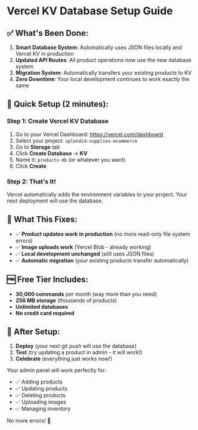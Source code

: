 # Vercel KV Database Setup Guide

## ✅ **What's Been Done:**

1. **Smart Database System**: Automatically uses JSON files locally and Vercel KV in production
2. **Updated API Routes**: All product operations now use the new database system
3. **Migration System**: Automatically transfers your existing products to KV
4. **Zero Downtime**: Your local development continues to work exactly the same

## 🔧 **Quick Setup (2 minutes):**

### Step 1: Create Vercel KV Database

1. Go to your Vercel Dashboard: https://vercel.com/dashboard
2. Select your project: `splendid-supplies-ecommerce`
3. Go to **Storage** tab
4. Click **Create Database** → **KV**
5. Name it: `products-db` (or whatever you want)
6. Click **Create**

### Step 2: That's It! 

Vercel automatically adds the environment variables to your project. Your next deployment will use the database.

## 🎯 **What This Fixes:**

- ✅ **Product updates work in production** (no more read-only file system errors)
- ✅ **Image uploads work** (Vercel Blob - already working)
- ✅ **Local development unchanged** (still uses JSON files)
- ✅ **Automatic migration** (your existing products transfer automatically)

## 🆓 **Free Tier Includes:**

- **30,000 commands** per month (way more than you need)
- **256 MB storage** (thousands of products)
- **Unlimited databases**
- **No credit card required**

## 🚀 **After Setup:**

1. **Deploy** (your next git push will use the database)
2. **Test** (try updating a product in admin - it will work!)
3. **Celebrate** (everything just works now!)

Your admin panel will work perfectly for:
- ✅ Adding products
- ✅ Updating products  
- ✅ Deleting products
- ✅ Uploading images
- ✅ Managing inventory

No more errors! 🎉 